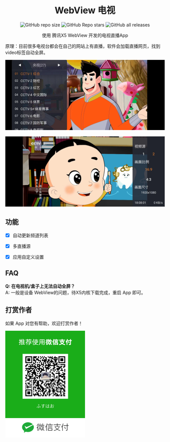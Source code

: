 <div align="center">
    <h1>WebView 电视</h1>
<div align="center">

![GitHub repo size](https://img.shields.io/github/repo-size/hxh19950701/WebViewTvLive)
![GitHub Repo stars](https://img.shields.io/github/stars/hxh19950701/WebViewTvLive)
![GitHub all releases](https://img.shields.io/github/downloads/hxh19950701/WebViewTvLive/total)

</div>
    <p>使用 腾讯X5 WebView 开发的电视直播App</p>
</div>
    <p>原理：目前很多电视台都会在自己的网站上有直播，软件会加载直播网页，找到video标签自动全屏。</p>

    
<img src="./images/image_1.jpg"/>
<br/>
<br/>
<img src="./images/image_2.jpg"/>


## 功能

- [x] 自动更新频道列表
- [x] 多直播源
- [x] 应用自定义设置


## FAQ
**Q: 在电视机/盒子上无法自动全屏？**
<br/>
A: 一般是设备 WebView的问题，待X5内核下载完成，重启 App 即可。


## 打赏作者
如果 App 对您有帮助，欢迎打赏作者！

<img src="./images/image_3.png" width="50%"/>
